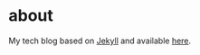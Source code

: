 # about

My tech blog based on [Jekyll](https://jekyllrb.com) and available [here](https://demsh.in).

